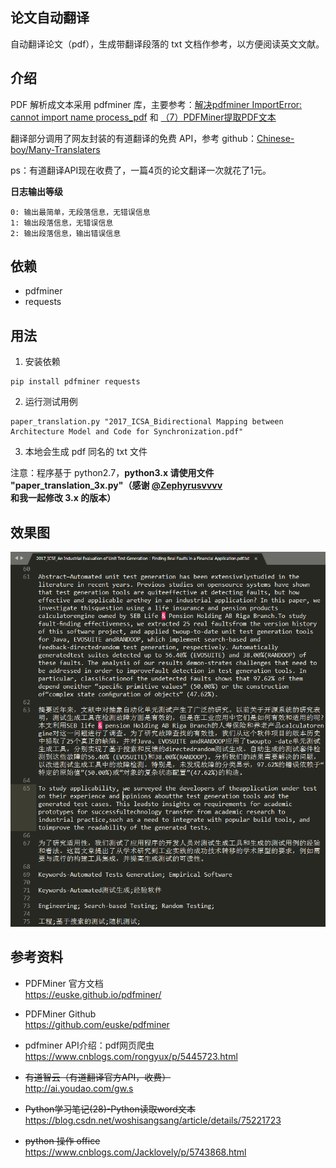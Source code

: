 ## 论文自动翻译
自动翻译论文（pdf），生成带翻译段落的 txt 文档作参考，以方便阅读英文文献。

## 介绍
PDF 解析成文本采用 pdfminer 库，主要参考：[解决pdfminer ImportError: cannot import name process_pdf](https://blog.csdn.net/MrLevo520/article/details/52136414) 和 [（7）PDFMiner提取PDF文本](https://blog.csdn.net/fighting_no1/article/details/51038942)

翻译部分调用了网友封装的有道翻译的免费 API，参考 github：[Chinese-boy/Many-Translaters](https://github.com/Chinese-boy/Many-Translaters)

ps：有道翻译API现在收费了，一篇4页的论文翻译一次就花了1元。

**日志输出等级**

```
0: 输出最简单，无段落信息，无错误信息
1: 输出段落信息，无错误信息
2: 输出段落信息，输出错误信息
```


## 依赖
* pdfminer
* requests


## 用法
1. 安装依赖
```
pip install pdfminer requests
```

2. 运行测试用例
```
paper_translation.py "2017_ICSA_Bidirectional Mapping between Architecture Model and Code for Synchronization.pdf"
```

3. 本地会生成 pdf 同名的 txt 文件

注意：程序基于 python2.7，**python3.x 请使用文件 "paper_translation_3x.py"（感谢 [@Zephyrusvvvv](https://github.com/Zephyrusvvvv) 和我一起修改 3.x 的版本）**

## 效果图

![效果图](./screenshot/1.png)


## 参考资料
* PDFMiner 官方文档  
https://euske.github.io/pdfminer/

* PDFMiner Github  
https://github.com/euske/pdfminer

* pdfminer API介绍：pdf网页爬虫  
https://www.cnblogs.com/rongyux/p/5445723.html

* ~~有道智云（有道翻译官方API，收费）~~  
http://ai.youdao.com/gw.s

* ~~Python学习笔记(28)-Python读取word文本~~  
https://blog.csdn.net/woshisangsang/article/details/75221723

* ~~python 操作 office~~  
https://www.cnblogs.com/Jacklovely/p/5743868.html
